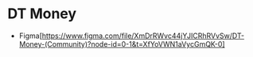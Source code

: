 # DT Money

- Figma[https://www.figma.com/file/XmDrRWvc44jYJICRhRVvSw/DT-Money-(Community)?node-id=0-1&t=XfYoVWN1aVycGmQK-0]
